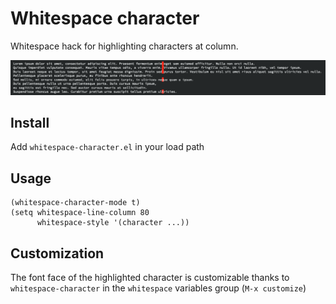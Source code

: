 # Whitespace character

Whitespace hack for highlighting characters at column.

![Screenshot](./whitespace-character.png)

## Install

Add `whitespace-character.el` in your load path

## Usage

```
(whitespace-character-mode t)
(setq whitespace-line-column 80
      whitespace-style '(character ...))
```

## Customization

The font face of the highlighted character is customizable thanks to `whitespace-character` in the `whitespace` variables group (`M-x customize`)
